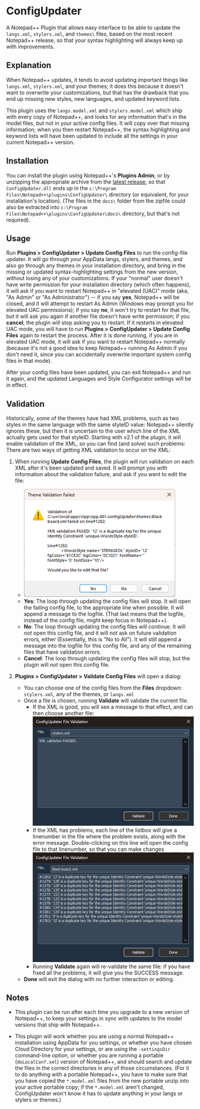 # ConfigUpdater

A Notepad++ Plugin that allows easy interface to be able to update the `langs.xml`, `stylers.xml`, and `themes\` files, based on the most recent Notepad++ release, so that your syntax highlighting will always keep up with improvements.

## Explanation

When Notepad++ updates, it tends to avoid updating important things like `langs.xml`, `stylers.xml`, and your themes; it does this because it doesn't want to overwrite your customizations, but that has the drawback that you end up missing new styles, new languages, and updated keyword lists.

This plugin uses the `langs.model.xml` and `stylers.model.xml` which ship with every copy of Notepad++, and looks for any information that's in the model files, but not in your active config files.  It will copy over that missing information; when you then restart Notepad++, the syntax highlighting and keyword lists will have been updated to include all the settings in your current Notepad++ version.

## Installation

You can install the plugin using Notepad++'s **Plugins Admin**, or by unzipping the appropriate archive from the [latest release](https://github.com/pryrt/NppPlugin-ConfigUpdater/releases/latest), so that `ConfigUpdater.dll` ends up in the `c:\Program Files\Notepad++\plugins\ConfigUpdater\` directory (or equivalent, for your installation's location).  (The files in the `docs\` folder from the zipfile could also be extracted into `c:\Program Files\Notepad++\plugins\ConfigUpdater\docs\` directory, but that's not required).

## Usage

Run **Plugins > ConfigUpdater > Update Config Files** to run the config-file updater.  It will go through your AppData langs, stylers, and themes, and also go through any themes in your installation directory, and bring in the missing or updated syntax-highlighting settings from the new version, without losing any of your customizations.  If your "normal" user doesn't have write permission for your installation directory (which often happens), it will ask if you want to restart Notepad++ in "elevated (UAC)" mode (aka, "As Admin" or "As Administrator") -- if you say **yes**, Notepad++ will be closed, and it will attempt to restart As Admin (Windows may prompt you for elevated UAC permissions); if you say **no**, it won't try to restart for that file, but it will ask you again if another file doesn't have write permission; if you **cancel**, the plugin will stop asking you to restart.  If it restarts in elevated UAC mode, you will have to run **Plugins > ConfigUpdater > Update Config Files** again to restart the process.  After it is done running, if you are in elevated UAC mode, it will ask if you want to restart Notepad++ normally (because it's not a good idea to keep Notepad++ running As Admin if you don't need it, since you can accidentally overwrite important system config files in that mode).

After your config files have been updated, you can exit Notepad++ and run it again, and the updated Languages and Style Configurator settings will be in effect.

## Validation

Historically, some of the themes have had XML problems, such as two styles in the same language with the same styleID value: Notepad++ silently ignores these, but then it is uncertain to the user which line of the XML actually gets used for that styleID.  Starting with v2.1 of the plugin, it will enable validation of the XML, so you can find (and solve) such problems: There are two ways of getting XML validation to occur on the XML:

1. When running **Update Config Files**, the plugin will run validation on each XML after it's been updated and saved.  It will prompt you with information about the validation failure, and ask if you want to edit the file:
    - ![](./.updater-validator.png)
    - **Yes**: The loop through updating the config files will stop. It will open the failing config file, to the appropriate line when possible. It will append a message to the logfile.  (That last means that the logfile, instead of the config file, might keep focus in Notepad++).
    - **No**: The loop through updating the config files will continue.  It will _not_ open this config file, and it will not ask on future validation errors, either (Essentially, this is "No to All").  It will still append a message into the logfile for this config file, and any of the remaining files that have validation errors.
    - **Cancel**: The loop through updating the config files will stop, but the plugin will _not_ open this config file.

3. **Plugins > ConfigUpdater > Validate Config Files** will open a dialog:
    - You can choose one of the config files from the **Files** dropdown: `stylers.xml`, any of the themes, or `langs.xml`
    - Once a file is chosen, running **Validate** will validate the current file.
        - If the XML is good, you will see a message to that effect, and can then choose another file:
          ![](./.validator-passed.png)
        - If the XML has problems, each line of the listbox will give a linenumber in the file where the problem exists, along with the error message.  Double-clicking on this line will open the config file to that linenumber, so that you can make changes
          ![](./.validator-failed.png)
        - Running **Validate** again will re-validate the same file: if you have fixed all the problems, it will give you the SUCCESS message.
    - **Done** will exit the dialog with no further interaction or editing.

## Notes

- This plugin can be run after each time you upgrade to a new version of Notepad++, to keep your settings in sync with updates to the model versions that ship with Notepad++.

- This plugin will work whether you are using a normal Notepad++ installation using AppData for you settings, or whether you have chosen Cloud Directory for your settings, or are using the `-settingsDir` command-line option, or whether you are running a portable (`doLocalConf.xml`) version of Notepad++, and should search and update the files in the correct directories in any of those circumstances.  (For it to do anything with a portable Notepad++, you have to make sure that you have copied the `*.model.xml` files from the new portable unzip into your active portable copy; if the `*.model.xml` aren't changed, ConfigUpdater won't know it has to update anything in your langs or stylers or themes.)
